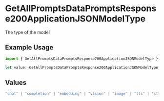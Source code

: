 # GetAllPromptsDataPromptsResponse200ApplicationJSONModelType

The type of the model

## Example Usage

```typescript
import { GetAllPromptsDataPromptsResponse200ApplicationJSONModelType } from "@orq-ai/node/models/operations";

let value: GetAllPromptsDataPromptsResponse200ApplicationJSONModelType = "tts";
```

## Values

```typescript
"chat" | "completion" | "embedding" | "vision" | "image" | "tts" | "stt" | "rerank" | "moderations"
```